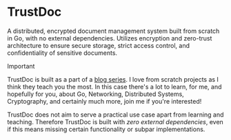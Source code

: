 # TrustDoc
A distributed, encrypted document management system built from scratch in Go, with no external dependencies. Utilizes encryption and zero-trust architecture to ensure secure storage, strict access control, and confidentiality of sensitive documents.

> [!IMPORTANT]
> TrustDoc is built as a part of a [blog series](https://blog.ioutil.app). I love from scratch projects as I think they teach you the most. In this case there's a lot to learn, for me, and hopefully for you, about Go, Networking, Distributed Systems, Cryptography, and certainly much more, join me if you're interested!
> 
> TrustDoc does not aim to serve a practical use case apart from learning and teaching. Therefore TrustDoc is built with _zero external dependencies_, even if this means missing certain functionality or subpar implementations.